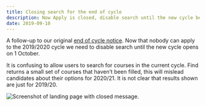 ```yaml
---
title: Closing search for the end of cycle
description: Now Apply is closed, disable search until the new cycle begins.
date: 2019-09-10
---
```


A follow-up to our original [end of cycle notice](/find-teacher-training/end-of-cycle-notice). Now that nobody can apply to the 2019/2020 cycle we need to disable search until the new cycle opens on 1 October.

It is confusing to allow users to search for courses in the current cycle. Find returns a small set of courses that haven’t been filled, this will mislead candidates about their options for 2020/21. It is not clear that results shown are just for 2019/20.

![Screenshot of landing page with closed message.](course-search-disabled.png "Course search disabled page")
